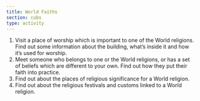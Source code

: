 ```yaml
---
title: World Faiths
section: cubs
type: activity
---
```


1. Visit a place of worship which is important to one of the World religions. Find out some information about the building, what’s inside it and how it’s used for worship.
2. Meet someone who belongs to one or the World religions, or has a set of beliefs which are different to your own. Find out how they put their faith into practice.
3. Find out about the places of religious significance for a World religion.
4. Find out about the religious festivals and customs linked to a World religion.